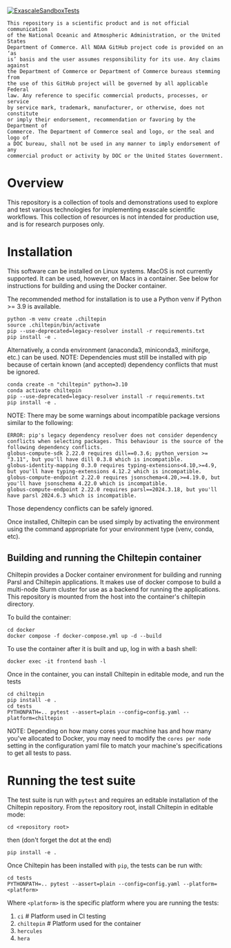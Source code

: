 [![ExascaleSandboxTests](https://github.com/NOAA-GSL/ExascaleWorkflowSandbox/actions/workflows/docker-slurm.yml/badge.svg)](https://github.com/NOAA-GSL/ExascaleWorkflowSandbox/actions/workflows/docker-slurm.yml)

```
This repository is a scientific product and is not official communication
of the National Oceanic and Atmospheric Administration, or the United States
Department of Commerce. All NOAA GitHub project code is provided on an ‘as
is’ basis and the user assumes responsibility for its use. Any claims against
the Department of Commerce or Department of Commerce bureaus stemming from
the use of this GitHub project will be governed by all applicable Federal
law. Any reference to specific commercial products, processes, or service
by service mark, trademark, manufacturer, or otherwise, does not constitute
or imply their endorsement, recommendation or favoring by the Department of
Commerce. The Department of Commerce seal and logo, or the seal and logo of
a DOC bureau, shall not be used in any manner to imply endorsement of any
commercial product or activity by DOC or the United States Government.
```

# Overview

This repository is a collection of tools and demonstrations used to explore
and test various technologies for implementing exascale scientific workflows.
This collection of resources is not intended for production use, and is for
research purposes only.

# Installation

This software can be installed on Linux systems.  MacOS is not currently
supported.  It can be used, however, on Macs in a container.  See below for
instructions for building and using the Docker container.

The recommended method for installation is to use a Python venv if
Python >= 3.9 is available.

```
python -m venv create .chiltepin
source .chiltepin/bin/activate
pip --use-deprecated=legacy-resolver install -r requirements.txt
pip install -e .
```

Alternatively, a conda environment (anaconda3, miniconda3, miniforge, etc.)
can be used. NOTE: Dependencies must still be installed with pip because
of certain known (and accepted) dependency conflicts that must be ignored.

```
conda create -n "chiltepin" python=3.10
conda activate chiltepin
pip --use-deprecated=legacy-resolver install -r requirements.txt
pip install -e .
```

NOTE: There may be some warnings about incompatible package versions similar
to the following:

```
ERROR: pip's legacy dependency resolver does not consider dependency conflicts when selecting packages. This behaviour is the source of the following dependency conflicts.
globus-compute-sdk 2.22.0 requires dill==0.3.6; python_version >= "3.11", but you'll have dill 0.3.8 which is incompatible.
globus-identity-mapping 0.3.0 requires typing-extensions<4.10,>=4.9, but you'll have typing-extensions 4.12.2 which is incompatible.
globus-compute-endpoint 2.22.0 requires jsonschema<4.20,>=4.19.0, but you'll have jsonschema 4.22.0 which is incompatible.
globus-compute-endpoint 2.22.0 requires parsl==2024.3.18, but you'll have parsl 2024.6.3 which is incompatible.
```

Those dependency conflicts can be safely ignored.

Once installed, Chiltepin can be used simply by activating the environment using
the command appropriate for your environment type (venv, conda, etc).


## Building and running the Chiltepin container

Chiltepin provides a Docker container environment for building and running Parsl and Chiltepin
applications. It makes use of docker compose to build a multi-node Slurm cluster for use as a
backend for running the applications.  This repository is mounted from the host into the container's
chiltepin directory.

To build the container:

```
cd docker
docker compose -f docker-compose.yml up -d --build
```

To use the container after it is built and up, log in with a bash shell:

```
docker exec -it frontend bash -l
```

Once in the container, you can install Chiltepin in editable mode, and run the tests

```
cd chiltepin
pip install -e .
cd tests
PYTHONPATH=.. pytest --assert=plain --config=config.yaml --platform=chiltepin
```

NOTE: Depending on how many cores your machine has and how many you've allocated to Docker,
you may need to modify the `cores per node` setting in the configuration yaml file to match
your machine's specifications to get all tests to pass.


# Running the test suite
The test suite is run with `pytest` and requires an editable installation of the Chiltepin
repository.  From the repository root, install Chiltepin in editable mode:

```
cd <repository root>
```
then (don't forget the dot at the end)
```
pip install -e .
```

Once Chiltepin has been installed with `pip`, the tests can be run with:

```
cd tests
PYTHONPATH=.. pytest --assert=plain --config=config.yaml --platform=<platform>
```

Where `<platform>` is the specific platform where you are running the tests:

1. `ci`         #  Platform used in CI testing
2. `chiltepin`  #  Platform used for the container
3. `hercules`
3. `hera`
